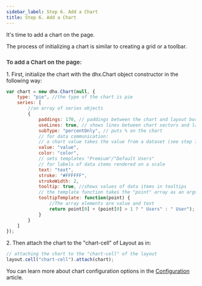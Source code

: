 ```yaml
---
sidebar_label: Step 6. Add a Chart
title: Step 6. Add a Chart
---          
```


It's time to add a chart on the page. 

The process of initializing a chart is similar to creating a grid or a toolbar.

<div style="font-weight:bold; color: rgb(65, 65, 65); padding-top: 10px; font-size: 15px;">To add a Chart on the page:</div>

1\. First, initialize the chart with the dhx.Chart object constructor in the following way:  

~~~js
var chart = new dhx.Chart(null, { 
	type: "pie", //the type of the chart is pie
	series: [ 
		//an array of series objects
	    {
    		paddings: 170, // paddings between the chart and layout borders
    		useLines: true, // shows lines between chart sectors and labels
    		subType: "percentOnly", // puts % on the chart
            // for data communication: 
            // a chart value takes the value from a dataset (see step 7)
			value: "value", 			
   			color: "color",
            // sets templates "Premium"/"Default Users" 
            // for labels of data items rendered on a scale 
    		text: "text", 
			stroke: "#FFFFFF",
    		strokeWidth: 2,
    		tooltip: true, //shows values of data items in tooltips
            // the template function takes the "point" array as an argument 
    		tooltipTemplate: function(point) { 			
				//The array elements are value and text
       			return point[0] + (point[0] > 1 ? " Users" : " User");
            }
		}
	]
});
~~~

2\. Then attach the chart to the "chart-cell" of Layout as in:

~~~js
// attaching the chart to the "chart-cell" of the layout
layout.cell("chart-cell").attach(chart);
~~~

You can learn more about chart configuration options in the [Configuration](chart/configuration_properties.md) article.


<div id="tutorial_step">
    <a id="next_step" href="tutorial/basic_application/step7.md"></a>
</div>

